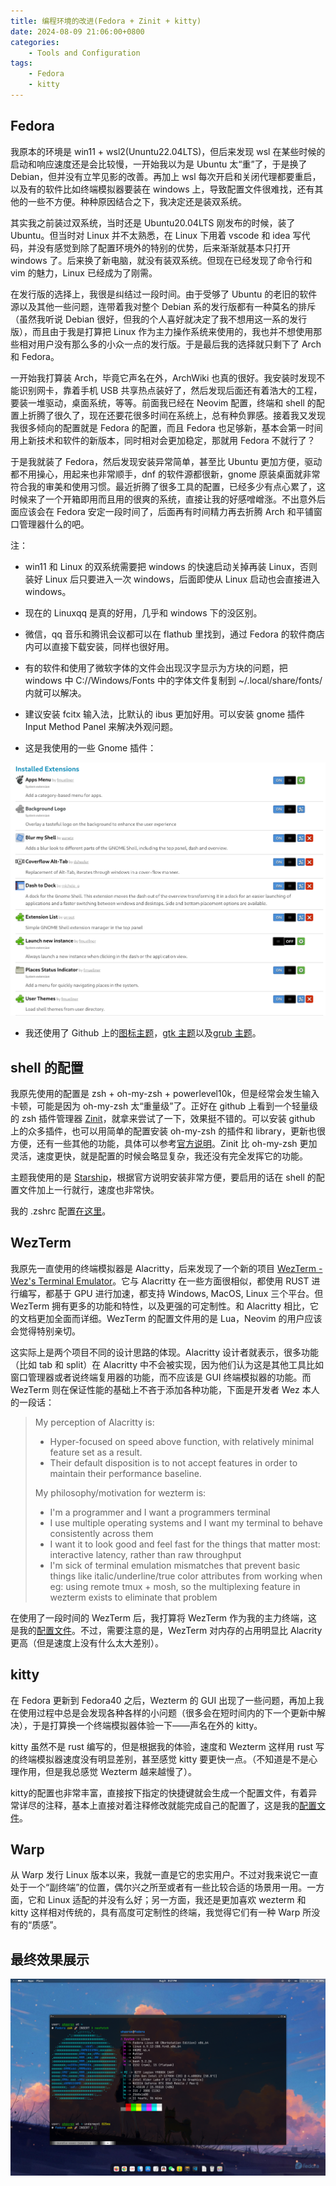 ```yaml
---
title: 编程环境的改进(Fedora + Zinit + kitty) 
date: 2024-08-09 21:06:00+0800
categories:
    - Tools and Configuration
tags:
    - Fedora
    - kitty
---
```


## Fedora

我原本的环境是 win11 + wsl2(Ununtu22.04LTS)，但后来发现 wsl 在某些时候的启动和响应速度还是会比较慢，一开始我以为是 Ubuntu 太“重”了，于是换了 Debian，但并没有立竿见影的改善。再加上 wsl 每次开启和关闭代理都要重启，以及有的软件比如终端模拟器要装在 windows 上，导致配置文件很难找，还有其他的一些不方便。种种原因结合之下，我决定还是装双系统。

其实我之前装过双系统，当时还是 Ubuntu20.04LTS 刚发布的时候，装了 Ubuntu。但当时对 Linux 并不太熟悉，在 Linux 下用着 vscode 和 idea 写代码，并没有感觉到除了配置环境外的特别的优势，后来渐渐就基本只打开 windows 了。后来换了新电脑，就没有装双系统。但现在已经发现了命令行和 vim 的魅力，Linux 已经成为了刚需。

在发行版的选择上，我很是纠结过一段时间。由于受够了 Ubuntu 的老旧的软件源以及其他一些问题，连带着我对整个 Debian 系的发行版都有一种莫名的排斥（虽然我听说 Debian 很好，但我的个人喜好就决定了我不想用这一系的发行版），而且由于我是打算把 Linux 作为主力操作系统来使用的，我也并不想使用那些相对用户没有那么多的小众一点的发行版。于是最后我的选择就只剩下了 Arch 和 Fedora。

一开始我打算装 Arch，毕竟它声名在外，ArchWiki 也真的很好。我安装时发现不能识别网卡，靠着手机 USB 共享热点装好了，然后发现后面还有着浩大的工程，要装一堆驱动，桌面系统，等等。前面我已经在 Neovim 配置，终端和 shell 的配置上折腾了很久了，现在还要花很多时间在系统上，总有种负罪感。接着我又发现我很多倾向的配置就是 Fedora 的配置，而且 Fedora 也足够新，基本会第一时间用上新技术和软件的新版本，同时相对会更加稳定，那就用 Fedora 不就行了？

于是我就装了 Fedora，然后发现安装异常简单，甚至比 Ubuntu 更加方便，驱动都不用操心，用起来也非常顺手，dnf 的软件源都很新，gnome 原装桌面就非常符合我的审美和使用习惯。最近折腾了很多工具的配置，已经多少有点心累了，这时候来了一个开箱即用而且用的很爽的系统，直接让我的好感噌嶒涨。不出意外后面应该会在 Fedora 安定一段时间了，后面再有时间精力再去折腾 Arch 和平铺窗口管理器什么的吧。

注：

- win11 和 Linux 的双系统需要把 windows 的快速启动关掉再装 Linux，否则装好 Linux 后只要进入一次 windows，后面即使从 Linux 启动也会直接进入 windows。

- 现在的 Linuxqq 是真的好用，几乎和 windows 下的没区别。

- 微信，qq 音乐和腾讯会议都可以在 flathub 里找到，通过 Fedora 的软件商店内可以直接下载安装，同样也很好用。

- 有的软件和使用了微软字体的文件会出现汉字显示为方块的问题，把 windows 中 C://Windows/Fonts 中的字体文件复制到 ~/.local/share/fonts/ 内就可以解决。

- 建议安装 fcitx 输入法，比默认的 ibus 更加好用。可以安装 gnome 插件 Input Method Panel 来解决外观问题。

- 这是我使用的一些 Gnome 插件：

![Gnome 插件](Gnome%20extentions.png)

- 我还使用了 Github 上的[图标主题](https://github.com/vinceliuice/WhiteSur-icon-theme)，[gtk 主题](https://github.com/vinceliuice/WhiteSur-gtk-theme)以及[grub 主题](https://github.com/vinceliuice/grub2-themes)。

## shell 的配置

我原先使用的配置是 zsh + oh-my-zsh + powerlevel10k，但是经常会发生输入卡顿，可能是因为 oh-my-zsh 太“重量级”了。正好在 github 上看到一个轻量级的 zsh 插件管理器 [Zinit](https://github.com/zdharma-continuum/zinit)，就拿来尝试了一下，效果挺不错的。可以安装 github 上的众多插件，也可以用简单的配置安装 oh-my-zsh 的插件和 library，更新也很方便，还有一些其他的功能，具体可以参考[官方说明](https://zdharma-continuum.github.io/zinit/wiki/INTRODUCTION/)。Zinit 比 oh-my-zsh 更加灵活，速度更快，就是配置的时候会略显复杂，我还没有完全发挥它的功能。

主题我使用的是 [Starship](https://starship.rs/)，根据官方说明安装非常方便，要启用的话在 shell 的配置文件加上一行就行，速度也非常快。

我的 .zshrc 配置[在这里](https://github.com/tea-in-the-snow/terminal-configuration/blob/main/zsh/zshrc)。

## WezTerm

我原先一直使用的终端模拟器是 Alacritty，后来发现了一个新的项目 [WezTerm - Wez's Terminal Emulator](https://wezfurlong.org/wezterm/)。它与 Alacritty 在一些方面很相似，都使用 RUST 进行编写，都基于 GPU 进行加速，都支持 Windows, MacOS, Linux 三个平台。但 WezTerm 拥有更多的功能和特性，以及更强的可定制性。和 Alacritty 相比，它的文档更加全面而详细。WezTerm 的配置文件用的是 Lua，Neovim 的用户应该会觉得特别亲切。

这实际上是两个项目不同的设计思路的体现。Alacritty 设计者就表示，很多功能（比如 tab 和 split）在 Alacritty 中不会被实现，因为他们认为这是其他工具比如窗口管理器或者说终端复用器的功能，而不应该是 GUI 终端模拟器的功能。而 WezTerm 则在保证性能的基础上不吝于添加各种功能，下面是开发者 Wez 本人的一段话：

> My perception of Alacritty is:
>
> - Hyper-focused on speed above function, with relatively minimal feature set as a result.
> - Their default disposition is to not accept features in order to maintain their performance baseline.
>
> My philosophy/motivation for wezterm is:
>
> - I'm a programmer and I want a programmers terminal
> - I use multiple operating systems and I want my terminal to behave consistently across them
> - I want it to look good and feel fast for the things that matter most: interactive latency, rather than raw throughput
> - I'm sick of terminal emulation mismatches that prevent basic things like italic/underline/true color attributes from working when eg: using remote tmux + mosh, so the multiplexing feature in wezterm exists to eliminate that problem

在使用了一段时间的 WezTerm 后，我打算将 WezTerm 作为我的主力终端，这是我的[配置文件](https://github.com/tea-in-the-snow/terminal-configuration/blob/main/wezterm/wezterm.lua)。不过，需要注意的是，WezTerm 对内存的占用明显比 Alacrity 更高（但是速度上没有什么太大差别）。

## kitty

在 Fedora 更新到 Fedora40 之后，Wezterm 的 GUI 出现了一些问题，再加上我在使用过程中总是会发现各种各样的小问题（很多会在短时间内的下一个更新中解决），于是打算换一个终端模拟器体验一下——声名在外的 kitty。

kitty 虽然不是 rust 编写的，但是根据我的体验，速度和 Wezterm 这样用 rust 写的终端模拟器速度没有明显差别，甚至感觉 kitty 要更快一点。（不知道是不是心理作用，但是我总感觉 Wezterm 越来越慢了）。

kitty的配置也非常丰富，直接按下指定的快捷键就会生成一个配置文件，有着异常详尽的注释，基本上直接对着注释修改就能完成自己的配置了，这是我的[配置文件](https://github.com/tea-in-the-snow/terminal-configuration/blob/main/kitty/kitty.conf)。

## Warp

从 Warp 发行 Linux 版本以来，我就一直是它的忠实用户。不过对我来说它一直处于一个“副终端”的位置，偶尔兴之所至或者有一些比较合适的场景用一用。一方面，它和 Linux 适配的并没有么好；另一方面，我还是更加喜欢 wezterm 和 kitty 这样相对传统的，具有高度可定制性的终端，我觉得它们有一种 Warp 所没有的“质感”。

## 最终效果展示

![效果](Fedora.png)